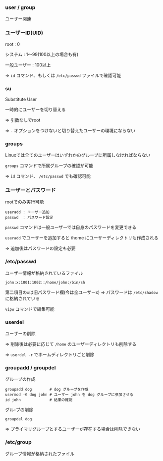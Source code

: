 ### user / group
ユーザー関連

### ユーザーID(UID)
root : 0

システム : 1～99(100以上の場合も有)

一般ユーザー : 100以上

=> `id` コマンド、もしくは `/etc/passwd` ファイルで確認可能

### su
Substitute User

一時的にユーザーを切り替える

=> 引数なしでroot


=> `-` オプションをつけないと切り替えたユーザーの環境にならない

### groups
Linuxでは全てのユーザーはいずれかのグループに所属しなければならない

`groups` コマンドで所属グループの確認が可能

=> `id` コマンド、 `/etc/passwd` でも確認可能

### ユーザーとパスワード
rootでのみ実行可能
```
useradd : ユーザー追加
passwd  : パスワード設定
```
`passwd` コマンドは一般ユーザーでは自身のパスワードを変更できる

`useradd` でユーザーを追加すると /home にユーザーディレクトリも作成される

=> 追加後はパスワードの設定も必要

### /etc/passwd
ユーザー情報が格納されているファイル
```
john:x:1001:1002::/home/john:/bin/sh
```
第二項目の`x`は旧パスワード欄(今は全ユーザーx)
=> パスワードは `/etc/shadow` に格納されている

`vipw` コマンドで編集可能

### userdel
ユーザーの削除

=> 削除後は必要に応じて `/home` のユーザーディレクトリも削除する

=> `userdel -r` でホームディレクトリごと削除

### groupadd / groupdel
グループの作成
```
groupadd dog        # dog グループを作成
usermod -G dog john # ユーザー john を dog グループに参加させる
id john             # 結果の確認
```

グル-プの削除
```
groupdel dog
```
=> プライマリグループとするユーザーが存在する場合は削除できない

### /etc/group
グループ情報が格納されたファイル

